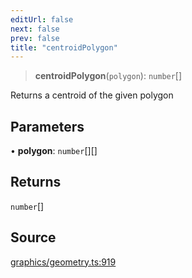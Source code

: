 ```yaml
---
editUrl: false
next: false
prev: false
title: "centroidPolygon"
---
```


> **centroidPolygon**(`polygon`): `number`[]

Returns a centroid of the given polygon

## Parameters

• **polygon**: `number`[][]

## Returns

`number`[]

## Source

[graphics/geometry.ts:919](https://github.com/dgmjs/dgmjs/blob/main/packages/core/src/graphics/geometry.ts#L919)
